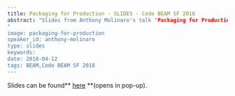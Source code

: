 ```yaml
---
title: Packaging for Production - SLIDES - Code BEAM SF 2018
abstract: "Slides from Anthony Molinaro's talk "Packaging for Production" - Code BEAM SF 2018
"
image: packaging-for-production
speaker_id: anthony-molinaro
type: slides
keywords: 
date: 2018-04-12
tags: BEAM,Code BEAM SF 2018
---
```

Slides can be found** <a href="/uploads/media/default/0001/01/4c28d616e92685be295e81707715a26261d0735c.pdf" target="_blank">here</a> **(opens in pop-up).
